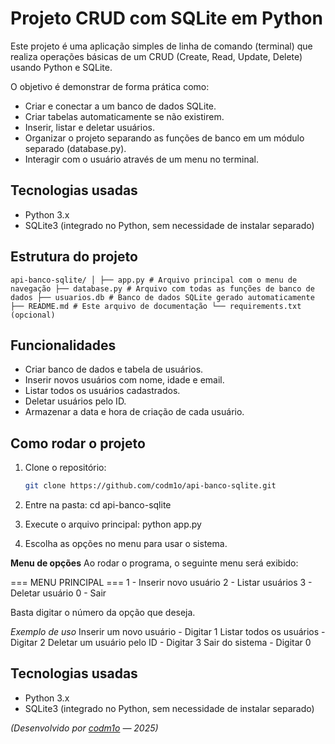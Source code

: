 # Projeto CRUD com SQLite em Python

Este projeto é uma aplicação simples de linha de comando (terminal) que realiza operações básicas de um CRUD (Create, Read, Update, Delete) usando Python e SQLite.

O objetivo é demonstrar de forma prática como:
- Criar e conectar a um banco de dados SQLite.
- Criar tabelas automaticamente se não existirem.
- Inserir, listar e deletar usuários.
- Organizar o projeto separando as funções de banco em um módulo separado (database.py).
- Interagir com o usuário através de um menu no terminal.


## Tecnologias usadas

- Python 3.x
- SQLite3 (integrado no Python, sem necessidade de instalar separado)


## Estrutura do projeto

```api-banco-sqlite/ │ ├── app.py # Arquivo principal com o menu de navegação ├── database.py # Arquivo com todas as funções de banco de dados ├── usuarios.db # Banco de dados SQLite gerado automaticamente ├── README.md # Este arquivo de documentação └── requirements.txt (opcional)```


## Funcionalidades

- Criar banco de dados e tabela de usuários.
- Inserir novos usuários com nome, idade e email.
- Listar todos os usuários cadastrados.
- Deletar usuários pelo ID.
- Armazenar a data e hora de criação de cada usuário.


## Como rodar o projeto

1. Clone o repositório:
   ```bash
   git clone https://github.com/codm1o/api-banco-sqlite.git

2. Entre na pasta:
    cd api-banco-sqlite

3. Execute o arquivo principal:
    python app.py

4. Escolha as opções no menu para usar o sistema.

**Menu de opções**
Ao rodar o programa, o seguinte menu será exibido:

=== MENU PRINCIPAL ===
1 - Inserir novo usuário
2 - Listar usuários
3 - Deletar usuário
0 - Sair

Basta digitar o número da opção que deseja.

 _Exemplo de uso_
    Inserir um novo usuário - Digitar 1
    Listar todos os usuários - Digitar 2
    Deletar um usuário pelo ID - Digitar 3
    Sair do sistema - Digitar 0

## Tecnologias usadas

- Python 3.x
- SQLite3 (integrado no Python, sem necessidade de instalar separado)

_(Desenvolvido por [codm1o](https://github.com/codm1o) — 2025)_
